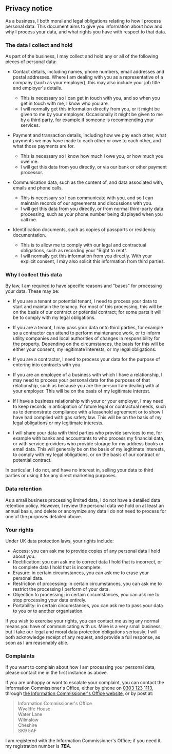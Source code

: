 ## Privacy notice

As a business, I both moral
and legal obligations relating to how I process personal data.  This
document aims to give you information about how and why I process your
data, and what rights you have with respect to that data.

### The data I collect and hold

As part of the business, I may collect and hold any or all of the following
pieces of personal data:

-   Contact details, including names, phone numbers, email addresses and postal
    addresses.  Where I am dealing with you as a representative of a company
    (such as your employer), this may also include your job title and
    employer's details.

    -   This is necessary so I can get in touch with you, and so when you get
        in touch with me, I know who you are.
    -   I will normally get this information directly from you, or it might be
        given to me by your employer.  Occasionally it might be given to me by
        a third party, for example if someone is recommending your services.

-   Payment and transaction details, including how we pay each other, what
    payments we may have made to each other or owe to each other, and what
    those payments are for.

    -   This is necessary so I know how much I owe you, or how much you owe
        me.
    -   I will get this data from you directly, or via our bank or other
        payment processor.

-   Communication data, such as the content of, and data associated with,
    emails and phone calls.

    -   This is necessary so I can communicate with you, and so I can
        maintain records of our agreements and discussions with you.
    -   I will get this data from you directly, or from normal third-party
        data processing, such as your phone number being displayed when you
        call me.

-   Identification documents, such as copies of passports or residency
    documentation.

    -   This is to allow me to comply with our legal and contractual
        obligations, such as recording your "Right to rent".
    -   I will normally get this information from you directly.  With your
        explicit consent, I may also solicit this information from third
        parties.

### Why I collect this data

By law, I am required to have specific reasons and "bases" for processing
your data.  These may be:

-   If you are a tenant or potential tenant, I need to process your data to
    start and maintain the tenancy.  For most of this processing, this will be
    on the basis of our contract or potential contract; for some parts it will
    be to comply with my legal obligations.

-   If you are a tenant, I may pass your data onto third parties, for
    example so a contractor can attend to perform maintenance work, or to
    inform utility companies and local authorities of changes in
    responsibility for the property.  Depending
    on the circumstances, the basis for this will be either your consent, my
    legitimate interests, or my legal obligations.

-   If you are a contractor, I need to process your data for the purpose of
    entering into contracts with you.

-   If you are an employee of a business with which I have a relationship, I
    may need to process your personal data for the purposes of that
    relationship, such as because you are the person I am dealing with at
    your employer.  This will be on the basis of my legitimate interest.

-   If I have a business relationship with your or your employer, I may need
    to keep records in anticipation of future legal or contractual needs, such
    as to demonstrate compliance with a leasehold agreement or to show I have
    had complied with gas safety law.  This will be on the basis of my legal
    obligations or my legitimate interests.

-   I will share your data with third parties who provide services to me, for
    example with banks and accountants to who process my financial data, or
    with service providers who provide storage for my address books or email
    data.  This will generally be on the basis of my legitimate interests, to
    comply with my legal obligations, or on the basis of our contract or
    potential contract.

In particular, I do not, and have no interest in, selling your data to third
parties or using it for any direct marketing purposes.

### Data retention

As a small business processing limited data, I do not have a detailed
data retention policy.  However, I review the personal data we hold on at
least an annual basis, and delete or anonymize any data I do not need to
process for one of the purposes detailed above.

### Your rights

Under UK data protection laws, your rights include:

-   Access: you can ask me to provide copies of any personal data I hold
    about you.
-   Rectification: you can ask me to correct data I hold that is
    incorrect, or to complete data I hold that is incomplete.
-   Erasure: in certain circumstances, you can ask me to erase your personal
    data.
-   Restriction of processing: in certain circumstances, you can ask me to
    restrict the processing I perform of your data.
-   Objection to processing: in certain circumstances, you can ask me to stop
    processing your data entirely.
-   Portability: in certain circumstances, you can ask me to pass your data to
    you or to another organisation.

If you wish to exercise your rights, you can contact me
using any normal means you have of communicating with
us.  Mine is a very small business, but I take our legal
and moral data protection obligations seriously; I will both acknowledge
receipt of any request, and provide a full response, as soon as I am
reasonably able.

### Complaints

If you want to complain about how I am processing your personal data,
please contact me in the first instance as above.

If you are unhappy or want to escalate your complaint, you can contact the
Information Commissioner's Office, either by phone on [0303 123
1113](tel:+443031231113), through [the Information Commissioner's Office
website](https://www.ico.org.uk), or by post at:

> Information Commissioner's Office  
> Wycliffe House  
> Water Lane  
> Wilmslow  
> Cheshire  
> SK9 5AF

I am registered with the Information Commissioner's Office; if you need
it, my registration number is **_TBA_**.
